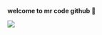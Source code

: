 <b> welcome to mr code github 👋</b>


<img align="center" src="https://user-images.githubusercontent.com/111518636/189497902-30b78ed0-5df6-4a4a-8bc4-f91b35cd8626.gif" />
